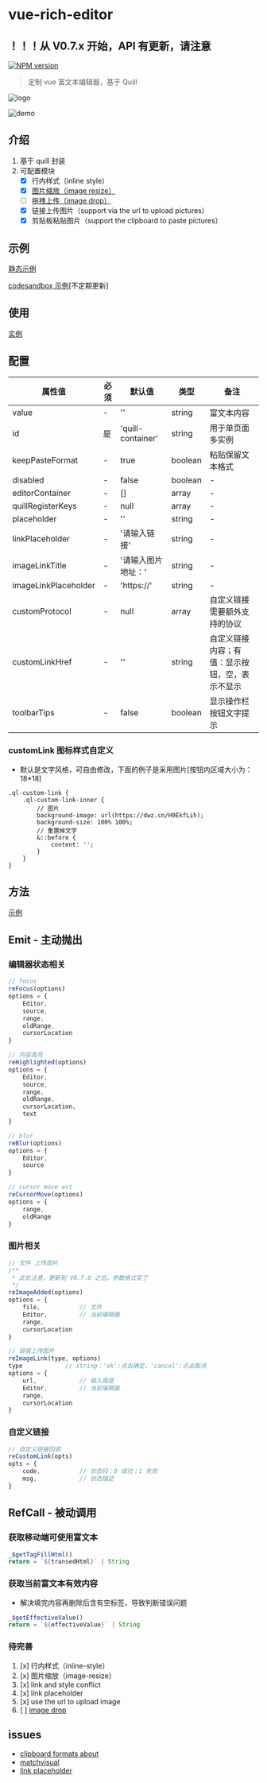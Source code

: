 # vue-rich-editor

## ！！！从 V0.7.x 开始，API 有更新，请注意

[![NPM version][npm-image]][npm-url]

[npm-image]: https://img.shields.io/npm/v/vue-rich-editor.svg?longCache=true&style=for-the-badge
[npm-url]: https://www.npmjs.com/package/vue-rich-editor

> 定制 vue 富文本编辑器，基于 Quill

![logo](https://dwz.cn/lyPrpas0)

![demo](https://dwz.cn/fU0HGQtu)

## 介绍

1. 基于 quill 封装
2. 可配置模块
    * [x] 行内样式（inline style）
    * [x] [图片缩放（image resize）](https://github.com/Fandom-OSS/quill-blot-formatter)
    * [ ] [拖拽上传（image drop）](https://github.com/kensnyder/quill-image-drop-module)
    * [x] 链接上传图片（support via the url to upload pictures）
    * [x] 剪贴板粘贴图片（support the clipboard to paste pictures）

## 示例

[静态示例](https://realign.github.io/vue-rich-editor/)

[codesandbox 示例](https://codesandbox.io/s/w0m20jjxrl)[不定期更新]

## 使用

[实例](https://github.com/ReAlign/vue-rich-editor/tree/master/example)

## 配置

| 属性值 | 必须 | 默认值 | 类型 | 备注 |
| ----- | --- | ----- | --- | --- |
| value | - | '' | string | 富文本内容 |
| id | 是 | 'quill-container' | string | 用于单页面多实例 |
| keepPasteFormat | - | true | boolean | 粘贴保留文本格式 |
| disabled | - | false | boolean | - |
| editorContainer | - | [] | array | - |
| quillRegisterKeys | - | null | array | - |
| placeholder | - | '' | string | - |
| linkPlaceholder | - | '请输入链接' | string | - |
| imageLinkTitle | - | '请输入图片地址：' | string | - |
| imageLinkPlaceholder | - | 'https://' | string | - |
| customProtocol | - | null | array | 自定义链接需要额外支持的协议 |
| customLinkHref | - | '' | string | 自定义链接内容；有值：显示按钮，空，表示不显示 |
| toolbarTips | - | false | boolean | 显示操作栏按钮文字提示 |

### customLink 图标样式自定义

* 默认是文字风格，可自由修改，下面的例子是采用图片[按钮内区域大小为：18*18]

```less
.ql-custom-link {
    .ql-custom-link-inner {
        // 图片
        background-image: url(https://dwz.cn/H9EkfLih);
        background-size: 100% 100%;
        // 重置掉文字
        &::before {
            content: '';
        }
    }
}
```

## 方法

[示例](https://github.com/ReAlign/vue-rich-editor/tree/master/example)

## Emit - 主动抛出

### 编辑器状态相关

```javascript
// focus
reFocus(options)
options = {
    Editor,
    source,
    range,
    oldRange,
    cursorLocation
}
```

```javascript
// 内容高亮
reHighlighted(options)
options = {
    Editor,
    source,
    range,
    oldRange,
    cursorLocation,
    text
}
```

```javascript
// blur
reBlur(options)
options = {
    Editor,
    source
}
```

```javascript
// cursor move evt
reCursorMove(options)
options = {
    range,
    oldRange
}
```

### 图片相关

```javascript
// 文件 上传图片
/**
 * 此处注意，更新到 V0.7.0 之后，参数格式变了
 */
reImageAdded(options)
options = {
    file,           // 文件
    Editor,         // 当前编辑器
    range,
    cursorLocation
}
```

```javascript
// 链接上传图片
reImageLink(type, options)
type            // string：'ok':点击确定，'cancel':点击取消
options = {
    url,            // 输入路径
    Editor,         // 当前编辑器
    range,
    cursorLocation
}
```

### 自定义链接

```javascript
// 自定义链接回调
reCustomLink(opts)
opts = {
    code,           // 状态码：0 成功；1 失败
    msg,            // 状态描述
}
```

## RefCall - 被动调用

### 获取移动端可使用富文本

```javascript
_$getTagFillHtml()
return = `${transedHtml}` | String
```

### 获取当前富文本有效内容

* 解决填完内容再删除后含有空标签，导致判断错误问题

```javascript
_$getEffectiveValue()
return = `${effectiveValue}` | String
```

### 待完善

1. [x] 行内样式（inline-style）
2. [x] 图片缩放（image-resize）
3. [x] link and style conflict
4. [x] link placeholder
5. [x] use the url to upload image
6. [ ] [image drop](https://github.com/kensnyder/quill-image-drop-module)

## issues

* [clipboard formats about](https://github.com/quilljs/quill/issues/1687)
* [matchvisual](https://quilljs.com/docs/modules/clipboard/#matchvisual)
* [link placeholder](https://github.com/quilljs/quill/issues/1107)
